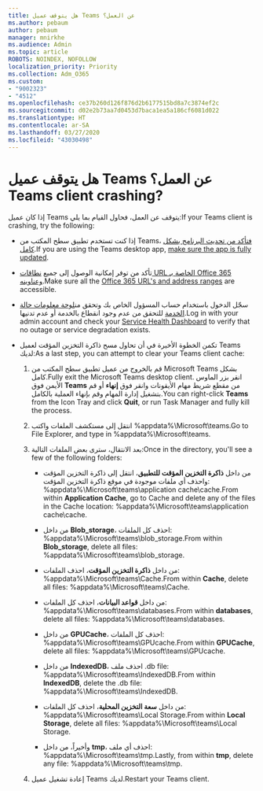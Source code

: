 ```yaml
---
title: هل يتوقف عميل Teams عن العمل؟
ms.author: pebaum
author: pebaum
manager: mnirkhe
ms.audience: Admin
ms.topic: article
ROBOTS: NOINDEX, NOFOLLOW
localization_priority: Priority
ms.collection: Adm_O365
ms.custom:
- "9002323"
- "4512"
ms.openlocfilehash: ce37b260d126f876d2b6177515bd8a7c3874ef2c
ms.sourcegitcommit: d02e2b73aa7d0453d7baca1ea5a186cf6081d022
ms.translationtype: HT
ms.contentlocale: ar-SA
ms.lasthandoff: 03/27/2020
ms.locfileid: "43030498"
---
```

# <a name="teams-client-crashing"></a><span data-ttu-id="940e3-102">هل يتوقف عميل Teams عن العمل؟</span><span class="sxs-lookup"><span data-stu-id="940e3-102">Teams client crashing?</span></span>

<span data-ttu-id="940e3-103">إذا كان عميل Teams يتوقف عن العمل، فحاول القيام بما يلي:</span><span class="sxs-lookup"><span data-stu-id="940e3-103">If your Teams client is crashing, try the following:</span></span>

- <span data-ttu-id="940e3-104">إذا كنت تستخدم تطبيق سطح المكتب من Teams، [فتأكد من تحديث البرنامج بشكل كامل](https://support.office.com/article/Update-Microsoft-Teams-535a8e4b-45f0-4f6c-8b3d-91bca7a51db1).</span><span class="sxs-lookup"><span data-stu-id="940e3-104">If you are using the Teams desktop app, [make sure the app is fully updated](https://support.office.com/article/Update-Microsoft-Teams-535a8e4b-45f0-4f6c-8b3d-91bca7a51db1).</span></span>

- <span data-ttu-id="940e3-105">تأكد من توفر إمكانية الوصول إلى جميع [نطاقات URL الخاصة بـ Office 365 وعناوينه](https://docs.microsoft.com/microsoftteams/connectivity-issues).</span><span class="sxs-lookup"><span data-stu-id="940e3-105">Make sure all the [Office 365 URL's and address ranges](https://docs.microsoft.com/microsoftteams/connectivity-issues) are accessible.</span></span>

- <span data-ttu-id="940e3-106">سجّل الدخول باستخدام حساب المسؤول الخاص بك وتحقق من[لوحة معلومات حالة الخدمة](https://docs.microsoft.com/office365/enterprise/view-service-health) للتحقق من عدم وجود انقطاع بالخدمة أو عدم تدنيها.</span><span class="sxs-lookup"><span data-stu-id="940e3-106">Log in with your admin account and check your [Service Health Dashboard](https://docs.microsoft.com/office365/enterprise/view-service-health) to verify that no outage or service degradation exists.</span></span>

 - <span data-ttu-id="940e3-107">تكمن الخطوة الأخيرة في أن تحاول مسح ذاكرة التخزين المؤقت لعميل Teams لديك:</span><span class="sxs-lookup"><span data-stu-id="940e3-107">As a last step, you can attempt to clear your Teams client cache:</span></span>

    1.  <span data-ttu-id="940e3-108">قم بالخروج من عميل تطبيق سطح المكتب من Microsoft Teams بشكل كامل.</span><span class="sxs-lookup"><span data-stu-id="940e3-108">Fully exit the Microsoft Teams desktop client.</span></span> <span data-ttu-id="940e3-109">انقر بزر الماوس الأيمن فوق **Teams** من مقطع شريط مهام الأيقونات وانقر فوق **إنهاء** أو قم بتشغيل إدارة المهام وقم بإنهاء العملية بالكامل.</span><span class="sxs-lookup"><span data-stu-id="940e3-109">You can right-click **Teams** from the Icon Tray and click **Quit**, or run Task Manager and fully kill the process.</span></span>

    2.  <span data-ttu-id="940e3-110">انتقل إلى مستكشف الملفات واكتب %appdata%\Microsoft\teams.</span><span class="sxs-lookup"><span data-stu-id="940e3-110">Go to File Explorer, and type in %appdata%\Microsoft\teams.</span></span>

    3.  <span data-ttu-id="940e3-111">بعد الانتقال، سترى بعض الملفات التالية:</span><span class="sxs-lookup"><span data-stu-id="940e3-111">Once in the directory, you'll see a few of the following folders:</span></span>

         - <span data-ttu-id="940e3-112">من داخل **ذاكرة التخزين المؤقت للتطبيق**، انتقل إلى ذاكرة التخزين المؤقت واحذف أي ملفات موجودة في موقع ذاكرة التخزين المؤقت:  %appdata%\Microsoft\teams\application cache\cache.</span><span class="sxs-lookup"><span data-stu-id="940e3-112">From within **Application Cache**, go to Cache and delete any of the files in the Cache location:  %appdata%\Microsoft\teams\application cache\cache.</span></span>

        - <span data-ttu-id="940e3-113">من داخل **Blob_storage**، احذف كل الملفات: %appdata%\Microsoft\teams\blob_storage.</span><span class="sxs-lookup"><span data-stu-id="940e3-113">From within **Blob_storage**, delete all files: %appdata%\Microsoft\teams\blob_storage.</span></span>

        - <span data-ttu-id="940e3-114">من داخل **ذاكرة التخزين المؤقت**، احذف الملفات: %appdata%\Microsoft\teams\Cache.</span><span class="sxs-lookup"><span data-stu-id="940e3-114">From within **Cache**, delete all files: %appdata%\Microsoft\teams\Cache.</span></span>

        - <span data-ttu-id="940e3-115">من داخل **قواعد البيانات**، احذف كل الملفات: %appdata%\Microsoft\teams\databases.</span><span class="sxs-lookup"><span data-stu-id="940e3-115">From within **databases**, delete all files: %appdata%\Microsoft\teams\databases.</span></span>

        - <span data-ttu-id="940e3-116">من داخل **GPUCache**، احذف كل الملفات: %appdata%\Microsoft\teams\GPUcache.</span><span class="sxs-lookup"><span data-stu-id="940e3-116">From within **GPUCache**, delete all files: %appdata%\Microsoft\teams\GPUcache.</span></span>

        - <span data-ttu-id="940e3-117">من داخل **IndexedDB**، احذف ملف .db file: %appdata%\Microsoft\teams\IndexedDB.</span><span class="sxs-lookup"><span data-stu-id="940e3-117">From within **IndexedDB**, delete the .db file: %appdata%\Microsoft\teams\IndexedDB.</span></span>

        - <span data-ttu-id="940e3-118">من داخل **سعة التخزين المحلية**، احذف كل الملفات: %appdata%\Microsoft\teams\Local Storage.</span><span class="sxs-lookup"><span data-stu-id="940e3-118">From within **Local Storage**, delete all files: %appdata%\Microsoft\teams\Local Storage.</span></span>

        - <span data-ttu-id="940e3-119">وأخيراً، من داخل **tmp**، احذف أي ملف: %appdata%\Microsoft\teams\tmp.</span><span class="sxs-lookup"><span data-stu-id="940e3-119">Lastly, from within **tmp**, delete any file: %appdata%\Microsoft\teams\tmp.</span></span>

    4. <span data-ttu-id="940e3-120">إعادة تشغيل عميل Teams لديك.</span><span class="sxs-lookup"><span data-stu-id="940e3-120">Restart your Teams client.</span></span>
